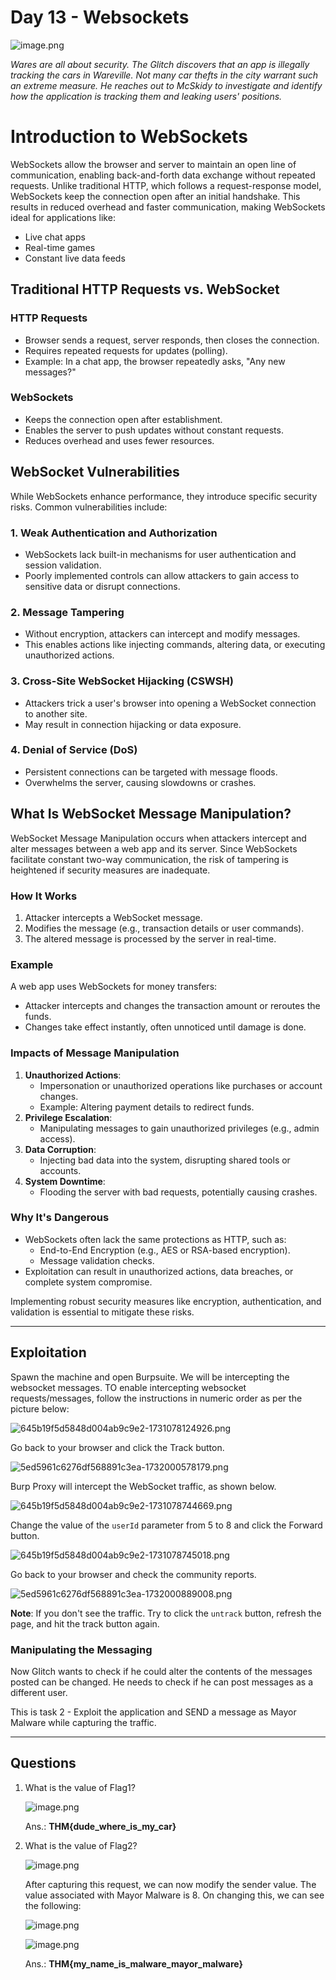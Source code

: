 # Day 13 - Websockets

![image.png](images/image.png)

*Wares are all about security. The Glitch discovers that an app is illegally tracking the cars in Wareville. Not many car thefts in the city warrant such an extreme measure. He reaches out to McSkidy to investigate and identify how the application is tracking them and leaking users' positions.*

# Introduction to WebSockets

WebSockets allow the browser and server to maintain an open line of communication, enabling back-and-forth data exchange without repeated requests. Unlike traditional HTTP, which follows a request-response model, WebSockets keep the connection open after an initial handshake. This results in reduced overhead and faster communication, making WebSockets ideal for applications like:

- Live chat apps
- Real-time games
- Constant live data feeds

## Traditional HTTP Requests vs. WebSocket

### HTTP Requests

- Browser sends a request, server responds, then closes the connection.
- Requires repeated requests for updates (polling).
- Example: In a chat app, the browser repeatedly asks, "Any new messages?"

### WebSockets

- Keeps the connection open after establishment.
- Enables the server to push updates without constant requests.
- Reduces overhead and uses fewer resources.

## WebSocket Vulnerabilities

While WebSockets enhance performance, they introduce specific security risks. Common vulnerabilities include:

### 1. Weak Authentication and Authorization

- WebSockets lack built-in mechanisms for user authentication and session validation.
- Poorly implemented controls can allow attackers to gain access to sensitive data or disrupt connections.

### 2. Message Tampering

- Without encryption, attackers can intercept and modify messages.
- This enables actions like injecting commands, altering data, or executing unauthorized actions.

### 3. Cross-Site WebSocket Hijacking (CSWSH)

- Attackers trick a user's browser into opening a WebSocket connection to another site.
- May result in connection hijacking or data exposure.

### 4. Denial of Service (DoS)

- Persistent connections can be targeted with message floods.
- Overwhelms the server, causing slowdowns or crashes.

## What Is WebSocket Message Manipulation?

WebSocket Message Manipulation occurs when attackers intercept and alter messages between a web app and its server. Since WebSockets facilitate constant two-way communication, the risk of tampering is heightened if security measures are inadequate.

### How It Works

1. Attacker intercepts a WebSocket message.
2. Modifies the message (e.g., transaction details or user commands).
3. The altered message is processed by the server in real-time.

### Example

A web app uses WebSockets for money transfers:

- Attacker intercepts and changes the transaction amount or reroutes the funds.
- Changes take effect instantly, often unnoticed until damage is done.

### Impacts of Message Manipulation

1. **Unauthorized Actions**:
    - Impersonation or unauthorized operations like purchases or account changes.
    - Example: Altering payment details to redirect funds.
2. **Privilege Escalation**:
    - Manipulating messages to gain unauthorized privileges (e.g., admin access).
3. **Data Corruption**:
    - Injecting bad data into the system, disrupting shared tools or accounts.
4. **System Downtime**:
    - Flooding the server with bad requests, potentially causing crashes.

### Why It's Dangerous

- WebSockets often lack the same protections as HTTP, such as:
    - End-to-End Encryption (e.g., AES or RSA-based encryption).
    - Message validation checks.
- Exploitation can result in unauthorized actions, data breaches, or complete system compromise.

Implementing robust security measures like encryption, authentication, and validation is essential to mitigate these risks.

---

## Exploitation

Spawn the machine and open Burpsuite. We will be intercepting the websocket messages. TO enable intercepting websocket requests/messages, follow the instructions in numeric order as per the picture below:

![645b19f5d5848d004ab9c9e2-1731078124926.png](images/645b19f5d5848d004ab9c9e2-1731078124926.png)

Go back to your browser and click the Track button.

![5ed5961c6276df568891c3ea-1732000578179.png](images/5ed5961c6276df568891c3ea-1732000578179.png)

Burp Proxy will intercept the WebSocket traffic, as shown below.

![645b19f5d5848d004ab9c9e2-1731078744669.png](images/645b19f5d5848d004ab9c9e2-1731078744669.png)

Change the value of the `userId` parameter from 5 to 8 and click the Forward button.

![645b19f5d5848d004ab9c9e2-1731078745018.png](images/645b19f5d5848d004ab9c9e2-1731078745018.png)

Go back to your browser and check the community reports.

![5ed5961c6276df568891c3ea-1732000889008.png](images/5ed5961c6276df568891c3ea-1732000889008.png)

**Note**: If you don't see the traffic. Try to click the `untrack` button, refresh the page, and hit the track button again.

### Manipulating the Messaging

Now Glitch wants to check if he could alter the contents of the messages posted can be changed. He needs to check if he can post messages as a different user.

This is task 2 - Exploit the application and SEND a message as Mayor Malware while capturing the traffic.

---

## Questions

1. What is the value of Flag1?
    
    ![image.png](images/image%201.png)
    
    Ans.: **THM{dude_where_is_my_car}**
    
2. What is the value of Flag2?
    
    ![image.png](images/image%202.png)
    
    After capturing this request, we can now modify the sender value. The value associated with Mayor Malware is 8. On changing this, we can see the following:
    
    ![image.png](images/image%203.png)
    
    ![image.png](images/image%204.png)
    
    Ans.: **THM{my_name_is_malware_mayor_malware}**
